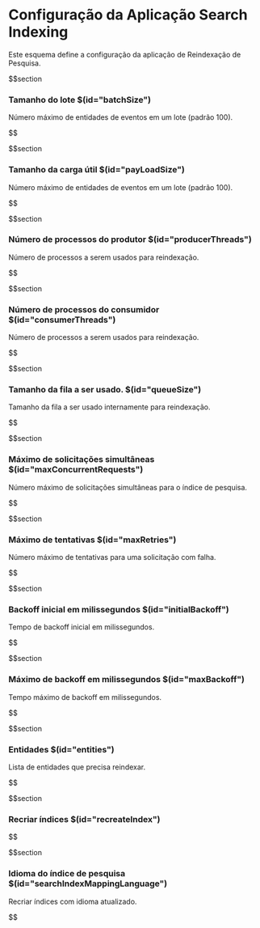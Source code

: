 # Configuração da Aplicação Search Indexing

Este esquema define a configuração da aplicação de Reindexação de Pesquisa.

$$section
### Tamanho do lote $(id="batchSize")

Número máximo de entidades de eventos em um lote (padrão 100).

$$

$$section
### Tamanho da carga útil $(id="payLoadSize")

Número máximo de entidades de eventos em um lote (padrão 100).

$$

$$section
### Número de processos do produtor $(id="producerThreads")

Número de processos a serem usados ​​para reindexação.

$$

$$section
### Número de processos do consumidor $(id="consumerThreads")

Número de processos a serem usados ​​para reindexação.

$$

$$section
### Tamanho da fila a ser usado. $(id="queueSize")

Tamanho da fila a ser usado internamente para reindexação.

$$

$$section
### Máximo de solicitações simultâneas $(id="maxConcurrentRequests")

Número máximo de solicitações simultâneas para o índice de pesquisa.

$$

$$section
### Máximo de tentativas $(id="maxRetries")

Número máximo de tentativas para uma solicitação com falha.

$$

$$section
### Backoff inicial em milissegundos $(id="initialBackoff")

Tempo de backoff inicial em milissegundos.

$$

$$section
### Máximo de backoff em milissegundos $(id="maxBackoff")

Tempo máximo de backoff em milissegundos.

$$

$$section
### Entidades $(id="entities")

Lista de entidades que precisa reindexar.

$$

$$section
### Recriar índices $(id="recreateIndex")

$$

$$section
### Idioma do índice de pesquisa $(id="searchIndexMappingLanguage")

Recriar índices com idioma atualizado.

$$